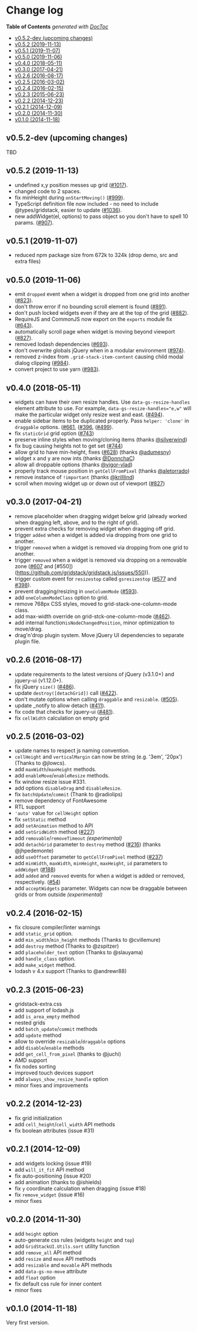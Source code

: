 Change log
==========================

<!-- START doctoc generated TOC please keep comment here to allow auto update -->
<!-- DON'T EDIT THIS SECTION, INSTEAD RE-RUN doctoc TO UPDATE -->
**Table of Contents**  *generated with [DocToc](http://doctoc.herokuapp.com/)*

- [v0.5.2-dev (upcoming changes)](#v052-dev-upcoming-changes)
- [v0.5.2 (2019-11-13)](#v052-2019-11-13)
- [v0.5.1 (2019-11-07)](#v051-2019-11-07)
- [v0.5.0 (2019-11-06)](#v050-2019-11-06)
- [v0.4.0 (2018-05-11)](#v040-2018-05-11)
- [v0.3.0 (2017-04-21)](#v030-2017-04-21)
- [v0.2.6 (2016-08-17)](#v026-2016-08-17)
- [v0.2.5 (2016-03-02)](#v025-2016-03-02)
- [v0.2.4 (2016-02-15)](#v024-2016-02-15)
- [v0.2.3 (2015-06-23)](#v023-2015-06-23)
- [v0.2.2 (2014-12-23)](#v022-2014-12-23)
- [v0.2.1 (2014-12-09)](#v021-2014-12-09)
- [v0.2.0 (2014-11-30)](#v020-2014-11-30)
- [v0.1.0 (2014-11-18)](#v010-2014-11-18)

<!-- END doctoc generated TOC please keep comment here to allow auto update -->

## v0.5.2-dev (upcoming changes)

TBD

## v0.5.2 (2019-11-13)

- undefined x,y position messes up grid ([#1017](https://github.com/gridstack/gridstack.js/issues/1017)).
- changed code to 2 spaces.
- fix minHeight during `onStartMoving()` ([#999](https://github.com/gridstack/gridstack.js/issues/999)).
- TypeScript definition file now included - no need to include @types/gridstack, easier to update ([#1036](https://github.com/gridstack/gridstack.js/pull/1036)).
- new addWidget(el, options) to pass object so you don't have to spell 10 params. ([#907](https://github.com/gridstack/gridstack.js/issues/907)).

## v0.5.1 (2019-11-07)

- reduced npm package size from 672k to 324k (drop demo, src and extra files)

## v0.5.0 (2019-11-06)

- emit `dropped` event when a widget is dropped from one grid into another ([#823](https://github.com/gridstack/gridstack.js/issues/823)).
- don't throw error if no bounding scroll element is found ([#891](https://github.com/gridstack/gridstack.js/issues/891)).
- don't push locked widgets even if they are at the top of the grid ([#882](https://github.com/gridstack/gridstack.js/issues/882)).
- RequireJS and CommonJS now export on the `exports` module fix ([#643](https://github.com/gridstack/gridstack.js/issues/643)).
- automatically scroll page when widget is moving beyond viewport ([#827](https://github.com/gridstack/gridstack.js/issues/827)).
- removed lodash dependencies ([#693](https://github.com/gridstack/gridstack.js/issues/693)).
- don't overwrite globals jQuery when in a modular environment ([#974](https://github.com/gridstack/gridstack.js/pull/974)).
- removed z-index from `.grid-stack-item-content` causing child modal dialog clipping ([#984](https://github.com/gridstack/gridstack.js/pull/984)).
- convert project to use yarn ([#983](https://github.com/gridstack/gridstack.js/pull/983)).

## v0.4.0 (2018-05-11)

- widgets can have their own resize handles. Use `data-gs-resize-handles` element attribute to use. For example, `data-gs-resize-handles="e,w"` will make the particular widget only resize west and east. ([#494](https://github.com/gridstack/gridstack.js/issues/494)).
- enable sidebar items to be duplicated properly. Pass `helper: 'clone'` in `draggable` options. ([#661](https://github.com/gridstack/gridstack.js/issues/661), ([#396](https://github.com/gridstack/gridstack.js/issues/396), ([#499](https://github.com/gridstack/gridstack.js/issues/499)).
- fix `staticGrid` grid option ([#743](https://github.com/gridstack/gridstack.js/issues/743))
- preserve inline styles when moving/cloning items (thanks [@silverwind](https://github.com/silverwind))
- fix bug causing heights not to get set ([#744](https://github.com/gridstack/gridstack.js/issues/744))
- allow grid to have min-height, fixes ([#628](https://github.com/gridstack/gridstack.js/issues/628)) (thanks [@adumesny](https://github.com/adumesny))
- widget x and y are now ints (thanks [@DonnchaC](https://github.com/donnchac))
- allow all droppable options (thanks [@vigor-vlad](https://github.com/vigor-vlad))
- properly track mouse position in `getCellFromPixel` (thanks [@aletorrado](https://github.com/aletorrado))
- remove instance of `!important` (thanks [@krilllind](https://github.com/krilllind))
- scroll when moving widget up or down out of viewport ([#827](https://github.com/gridstack/gridstack.js/issues/827))

## v0.3.0 (2017-04-21)

- remove placeholder when dragging widget below grid (already worked when dragging left, above, and to the right of grid).
- prevent extra checks for removing widget when dragging off grid.
- trigger `added` when a widget is added via dropping from one grid to another.
- trigger `removed` when a widget is removed via dropping from one grid to another.
- trigger `removed` when a widget is removed via dropping on a removable zone ([#607](https://github.com/gridstack/gridstack.js/issues/607) and [#550])(https://github.com/gridstack/gridstack.js/issues/550)).
- trigger custom event for `resizestop` called `gsresizestop` ([#577](https://github.com/gridstack/gridstack.js/issues/577) and [#398](https://github.com/gridstack/gridstack.js/issues/398)).
- prevent dragging/resizing in `oneColumnMode` ([#593](https://github.com/gridstack/gridstack.js/issues/593)).
- add `oneColumnModeClass` option to grid.
- remove 768px CSS styles, moved to grid-stack-one-column-mode class.
- add max-width override on grid-stck-one-column-mode ([#462](https://github.com/gridstack/gridstack.js/issues/462)).
- add internal function`isNodeChangedPosition`, minor optimization to move/drag.
- drag'n'drop plugin system. Move jQuery UI dependencies to separate plugin file.

## v0.2.6 (2016-08-17)

- update requirements to the latest versions of jQuery (v3.1.0+) and jquery-ui (v1.12.0+).
- fix jQuery `size()` ([#486](https://github.com/gridstack/gridstack.js/issues/486)).
- update `destroy([detachGrid])` call ([#422](https://github.com/gridstack/gridstack.js/issues/422)).
- don't mutate options when calling `draggable` and `resizable`. ([#505](https://github.com/gridstack/gridstack.js/issues/505)).
- update _notify to allow detach ([#411](https://github.com/gridstack/gridstack.js/issues/411)).
- fix code that checks for jquery-ui ([#481](https://github.com/gridstack/gridstack.js/issues/481)).
- fix `cellWidth` calculation on empty grid

## v0.2.5 (2016-03-02)

- update names to respect js naming convention.
- `cellHeight` and `verticalMargin` can now be string (e.g. '3em', '20px') (Thanks to @jlowcs).
- add `maxWidth`/`maxHeight` methods.
- add `enableMove`/`enableResize` methods.
- fix window resize issue #331.
- add options `disableDrag` and `disableResize`.
- fix `batchUpdate`/`commit` (Thank to @radiolips)
- remove dependency of FontAwesome
- RTL support
- `'auto'` value for `cellHeight` option
- fix `setStatic` method
- add `setAnimation` method to API
- add `setGridWidth` method ([#227](https://github.com/gridstack/gridstack.js/issues/227))
- add `removable`/`removeTimeout` *(experimental)*
- add `detachGrid` parameter to `destroy` method ([#216](https://github.com/gridstack/gridstack.js/issues/216)) (thanks @jhpedemonte)
- add `useOffset` parameter to `getCellFromPixel` method ([#237](https://github.com/gridstack/gridstack.js/issues/237))
- add `minWidth`, `maxWidth`, `minHeight`, `maxHeight`, `id` parameters to `addWidget` ([#188](https://github.com/gridstack/gridstack.js/issues/188))
- add `added` and `removed` events for when a widget is added or removed, respectively. ([#54](https://github.com/gridstack/gridstack.js/issues/54))
- add `acceptWidgets` parameter. Widgets can now be draggable between grids or from outside *(experimental)*

## v0.2.4 (2016-02-15)

- fix closure compiler/linter warnings
- add `static_grid` option.
- add `min_width`/`min_height` methods (Thanks to @cvillemure)
- add `destroy` method (Thanks to @zspitzer)
- add `placeholder_text` option (Thanks to @slauyama)
- add `handle_class` option.
- add `make_widget` method.
- lodash v 4.x support (Thanks to @andrewr88)

## v0.2.3 (2015-06-23)

- gridstack-extra.css
- add support of lodash.js
- add `is_area_empty` method
- nested grids
- add `batch_update`/`commit` methods
- add `update` method
- allow to override `resizable`/`draggable` options
- add `disable`/`enable` methods
- add `get_cell_from_pixel` (thanks to @juchi)
- AMD support
- fix nodes sorting
- improved touch devices support
- add `always_show_resize_handle` option
- minor fixes and improvements

## v0.2.2 (2014-12-23)

- fix grid initialization
- add `cell_height`/`cell_width` API methods
- fix boolean attributes (issue #31)

## v0.2.1 (2014-12-09)

- add widgets locking (issue #19)
- add `will_it_fit` API method
- fix auto-positioning (issue #20)
- add animation (thanks to @ishields)
- fix `y` coordinate calculation when dragging (issue #18)
- fix `remove_widget` (issue #16)
- minor fixes


## v0.2.0 (2014-11-30)

- add `height` option
- auto-generate css rules (widgets `height` and `top`)
- add `GridStackUI.Utils.sort` utility function
- add `remove_all` API method
- add `resize` and `move` API methods
- add `resizable` and `movable` API methods
- add `data-gs-no-move` attribute
- add `float` option
- fix default css rule for inner content
- minor fixes

## v0.1.0 (2014-11-18)

Very first version.
